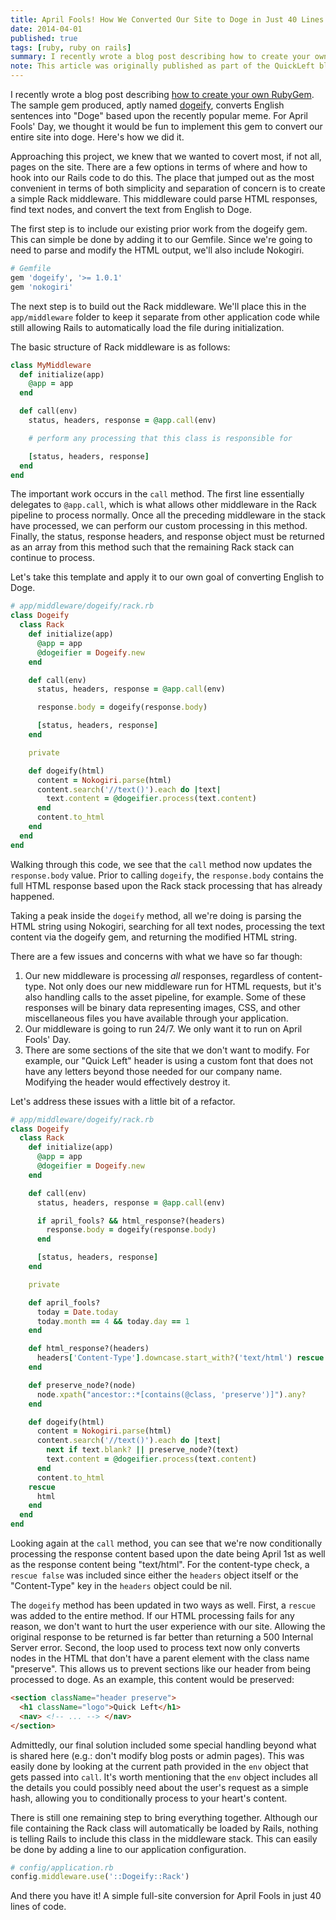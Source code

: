 ```yaml
---
title: April Fools! How We Converted Our Site to Doge in Just 40 Lines of Code
date: 2014-04-01
published: true
tags: [ruby, ruby on rails]
summary: I recently wrote a blog post describing how to create your own RubyGem. The sample gem produced, aptly named dogeify, converts English sentences into "Doge" based upon the recently popular meme. For April Fools' Day, we thought it would be fun to implement this gem to convert our entire site into doge. Here's how we did it.
note: This article was originally published as part of the QuickLeft blog while employeed there. Given that the company has been acquired and the site no longer exists, I've rehosted the content here.
---
```


I recently wrote a blog post describing [how to create your own RubyGem](/blog/posts/step-by-step-guide-to-building-your-first-ruby-gem).  The sample gem produced, aptly named [dogeify](https://github.com/mhuggins/dogeify), converts English sentences into "Doge" based upon the recently popular meme.  For April Fools' Day, we thought it would be fun to implement this gem to convert our entire site into doge.  Here's how we did it.

Approaching this project, we knew that we wanted to covert most, if not all, pages on the site.  There are a few options in terms of where and how to hook into our Rails code to do this.  The place that jumped out as the most convenient in terms of both simplicity and separation of concern is to create a simple Rack middleware.  This middleware could parse HTML responses, find text nodes, and convert the text from English to Doge.

The first step is to include our existing prior work from the dogeify gem.  This can simple be done by adding it to our Gemfile.  Since we're going to need to parse and modify the HTML output, we'll also include Nokogiri.

```ruby
# Gemfile
gem 'dogeify', '>= 1.0.1'
gem 'nokogiri'
```

The next step is to build out the Rack middleware.  We'll place this in the `app/middleware` folder to keep it separate from other application code while still allowing Rails to automatically load the file during initialization.

The basic structure of Rack middleware is as follows:

```ruby
class MyMiddleware
  def initialize(app)
    @app = app
  end

  def call(env)
    status, headers, response = @app.call(env)

    # perform any processing that this class is responsible for

    [status, headers, response]
  end
end
```

The important work occurs in the `call` method.  The first line essentially delegates to `@app.call`, which is what allows other middleware in the Rack pipeline to process normally.  Once all the preceding middleware in the stack have processed, we can perform our custom processing in this method.  Finally, the status, response headers, and response object must be returned as an array from this method such that the remaining Rack stack can continue to process.

Let's take this template and apply it to our own goal of converting English to Doge.

```ruby
# app/middleware/dogeify/rack.rb
class Dogeify
  class Rack
    def initialize(app)
      @app = app
      @dogeifier = Dogeify.new
    end

    def call(env)
      status, headers, response = @app.call(env)

      response.body = dogeify(response.body)

      [status, headers, response]
    end

    private

    def dogeify(html)
      content = Nokogiri.parse(html)
      content.search('//text()').each do |text|
        text.content = @dogeifier.process(text.content)
      end
      content.to_html
    end
  end
end
```

Walking through this code, we see that the `call` method now updates the `response.body` value.  Prior to calling `dogeify`, the `response.body` contains the full HTML response based upon the Rack stack processing that has already happened.

Taking a peak inside the `dogeify` method, all we're doing is parsing the HTML string using Nokogiri, searching for all text nodes, processing the text content via the dogeify gem, and returning the modified HTML string.

There are a few issues and concerns with what we have so far though:

1. Our new middleware is processing _all_ responses, regardless of content-type.  Not only does our new middleware run for HTML requests, but it's also handling calls to the asset pipeline, for example.  Some of these responses will be binary data representing images, CSS, and other miscellaneous files you have available through your application.
1. Our middleware is going to run 24/7.  We only want it to run on April Fools' Day.
1. There are some sections of the site that we don't want to modify.  For example, our "Quick Left" header is using a custom font that does not have any letters beyond those needed for our company name.  Modifying the header would effectively destroy it.

Let's address these issues with a little bit of a refactor.

```ruby
# app/middleware/dogeify/rack.rb
class Dogeify
  class Rack
    def initialize(app)
      @app = app
      @dogeifier = Dogeify.new
    end

    def call(env)
      status, headers, response = @app.call(env)

      if april_fools? && html_response?(headers)
        response.body = dogeify(response.body)
      end

      [status, headers, response]
    end

    private

    def april_fools?
      today = Date.today
      today.month == 4 && today.day == 1
    end

    def html_response?(headers)
      headers['Content-Type'].downcase.start_with?('text/html') rescue false
    end

    def preserve_node?(node)
      node.xpath("ancestor::*[contains(@class, 'preserve')]").any?
    end

    def dogeify(html)
      content = Nokogiri.parse(html)
      content.search('//text()').each do |text|
        next if text.blank? || preserve_node?(text)
        text.content = @dogeifier.process(text.content)
      end
      content.to_html
    rescue
      html
    end
  end
end
```

Looking again at the `call` method, you can see that we're now conditionally processing the response content based upon the date being April 1st as well as the response content being "text/html".  For the content-type check, a `rescue false` was included since either the `headers` object itself or the "Content-Type" key in the `headers` object could be nil.

The `dogeify` method has been updated in two ways as well.  First, a `rescue` was added to the entire method.  If our HTML processing fails for any reason, we don't want to hurt the user experience with our site.  Allowing the original response to be returned is far better than returning a 500 Internal Server error.  Second, the loop used to process text now only converts nodes in the HTML that don't have a parent element with the class name "preserve".  This allows us to prevent sections like our header from being processed to doge.  As an example, this content would be preserved:

```html
<section className="header preserve">
  <h1 className="logo">Quick Left</h1>
  <nav> <!-- ... --> </nav>
</section>
```

Admittedly, our final solution included some special handling beyond what is shared here (e.g.: don't modify blog posts or admin pages).  This was easily done by looking at the current path provided in the `env` object that gets passed into `call`.  It's worth mentioning that the `env` object includes all the details you could possibly need about the user's request as a simple hash, allowing you to conditionally process to your heart's content.

There is still one remaining step to bring everything together.  Although our file containing the Rack class will automatically be loaded by Rails, nothing is telling Rails to include this class in the middleware stack.  This can easily be done by adding a line to our application configuration.

```ruby
# config/application.rb
config.middleware.use('::Dogeify::Rack')
```

And there you have it!  A simple full-site conversion for April Fools in just 40 lines of code.
